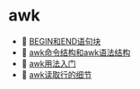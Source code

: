 # awk

* 📄 [BEGIN和END语句块](siyuan://blocks/20240809174835-lvjfcfu)
* 📄 [awk命令结构和awk语法结构](siyuan://blocks/20231110164242-bllf0ol)
* 📄 [awk用法入门](siyuan://blocks/20240809174734-mkmjnnl)
* 📄 [awk读取行的细节](siyuan://blocks/20240809174952-dzefada)

　　‍
